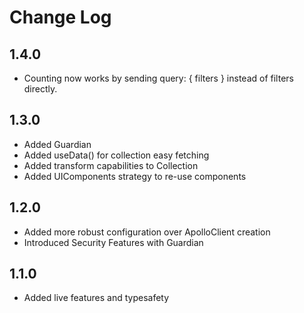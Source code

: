# Change Log

## 1.4.0

- Counting now works by sending query: { filters } instead of filters directly.

## 1.3.0

- Added Guardian
- Added useData() for collection easy fetching
- Added transform capabilities to Collection
- Added UIComponents strategy to re-use components

## 1.2.0

- Added more robust configuration over ApolloClient creation
- Introduced Security Features with Guardian

## 1.1.0

- Added live features and typesafety
